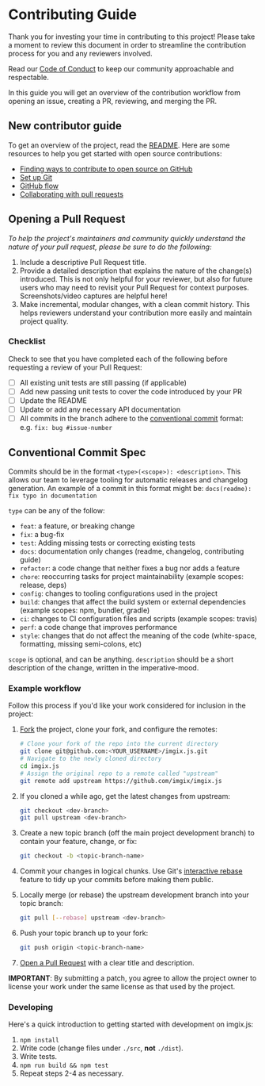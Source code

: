 # Contributing Guide

Thank you for investing your time in contributing to this project! Please take a moment to review this document in order to streamline the contribution process for you and any reviewers involved.

Read our [Code of Conduct](./CODE_OF_CONDUCT.md) to keep our community approachable and respectable.

In this guide you will get an overview of the contribution workflow from opening an issue, creating a PR, reviewing, and merging the PR.

## New contributor guide

To get an overview of the project, read the [README](README.md). Here are some resources to help you get started with open source contributions:

- [Finding ways to contribute to open source on GitHub](https://docs.github.com/en/get-started/exploring-projects-on-github/finding-ways-to-contribute-to-open-source-on-github)
- [Set up Git](https://docs.github.com/en/get-started/quickstart/set-up-git)
- [GitHub flow](https://docs.github.com/en/get-started/quickstart/github-flow)
- [Collaborating with pull requests](https://docs.github.com/en/github/collaborating-with-pull-requests)

## Opening a Pull Request

_To help the project's maintainers and community quickly understand the nature of your pull request, please be sure to do the following:_

1. Include a descriptive Pull Request title.
2. Provide a detailed description that explains the nature of the change(s) introduced. This is not only helpful for your reviewer, but also for future users who may need to revisit your Pull Request for context purposes. Screenshots/video captures are helpful here!
3. Make incremental, modular changes, with a clean commit history. This helps reviewers understand your contribution more easily and maintain project quality.

### Checklist

Check to see that you have completed each of the following before requesting a review of your Pull Request:

- [ ] All existing unit tests are still passing (if applicable)
- [ ] Add new passing unit tests to cover the code introduced by your PR
- [ ] Update the README
- [ ] Update or add any necessary API documentation
- [ ] All commits in the branch adhere to the [conventional commit](#conventional-commit-spec) format: e.g. `fix: bug #issue-number`

## Conventional Commit Spec

Commits should be in the format `<type>(<scope>): <description>`. This allows our team to leverage tooling for automatic releases and changelog generation. An example of a commit in this format might be: `docs(readme): fix typo in documentation`

`type` can be any of the follow:

- `feat`: a feature, or breaking change
- `fix`: a bug-fix
- `test`: Adding missing tests or correcting existing tests
- `docs`: documentation only changes (readme, changelog, contributing guide)
- `refactor`: a code change that neither fixes a bug nor adds a feature
- `chore`: reoccurring tasks for project maintainability (example scopes: release, deps)
- `config`: changes to tooling configurations used in the project
- `build`: changes that affect the build system or external dependencies (example scopes: npm, bundler, gradle)
- `ci`: changes to CI configuration files and scripts (example scopes: travis)
- `perf`: a code change that improves performance
- `style`: changes that do not affect the meaning of the code (white-space, formatting, missing semi-colons, etc)

`scope` is optional, and can be anything.
`description` should be a short description of the change, written in the imperative-mood.

### Example workflow

Follow this process if you'd like your work considered for inclusion in the
project:

1. [Fork](http://help.github.com/fork-a-repo/) the project, clone your fork,
   and configure the remotes:

   ```bash
   # Clone your fork of the repo into the current directory
   git clone git@github.com:<YOUR_USERNAME>/imgix.js.git
   # Navigate to the newly cloned directory
   cd imgix.js
   # Assign the original repo to a remote called "upstream"
   git remote add upstream https://github.com/imgix/imgix.js
   ```

2. If you cloned a while ago, get the latest changes from upstream:

   ```bash
   git checkout <dev-branch>
   git pull upstream <dev-branch>
   ```

3. Create a new topic branch (off the main project development branch) to
   contain your feature, change, or fix:

   ```bash
   git checkout -b <topic-branch-name>
   ```

4. Commit your changes in logical chunks. Use Git's
   [interactive rebase](https://help.github.com/articles/interactive-rebase)
   feature to tidy up your commits before making them public.

5. Locally merge (or rebase) the upstream development branch into your topic branch:

   ```bash
   git pull [--rebase] upstream <dev-branch>
   ```

6. Push your topic branch up to your fork:

   ```bash
   git push origin <topic-branch-name>
   ```

7. [Open a Pull Request](https://help.github.com/articles/using-pull-requests/)
   with a clear title and description.

**IMPORTANT**: By submitting a patch, you agree to allow the project owner to
license your work under the same license as that used by the project.

<a name="developing"></a>

### Developing

Here's a quick introduction to getting started with development on imgix.js:

1. `npm install`
2. Write code (change files under `./src`, **not** `./dist`).
3. Write tests.
4. `npm run build && npm test`
5. Repeat steps 2-4 as necessary.
